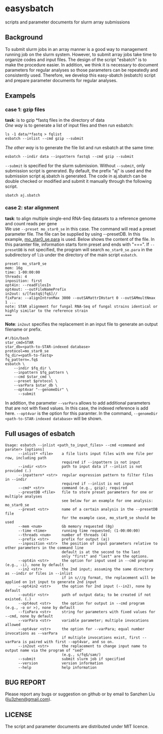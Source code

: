 # easysbatch
scripts and parameter documents for slurm array submissions

## Background
To submit slurm jobs in an array manner is a good way to management running job on the slurm system. However, to submit array jobs take time to organize codes and input files. The design of the script "esbatch" is to make the procedure easier. In addition, we think it is necessary to document parameters for regular analyses so those parameters can be repeatedly and consistently used. Therefore, we develop this easy-sbatch (esbatch) script and prepare parameter documents for regular analyses.  

## Exampels
### case 1: gzip files
**task**: is to gzip \*fastq files in the directory of data  
*One way* is to generate a list of input files and then run esbatch:
```
ls -1 data/*fastq > fqlist
esbatch --inlist --cmd gzip --submit
```
*The other way* is to generate the file list and run esbatch at the same time:
```
esbatch --indir data --inpattern fastq$ --cmd gzip --submit
```
`--submit` is specified for the slurm submission. Without `--submit`, only submission script is generated. By default, the prefix "aj" is used and the submission script aj.sbatch is generated. The code in aj.sbatch can be double checked or modified and submit it manually through the following script.
```
sbatch aj.sbatch
```
### case 2: star alignment
**task**: to align multiple single-end RNA-Seq datasets to a reference genome and count reads per gene  
We use `--preset mo_star0_se` in this case. The command will read a preset parameter file. The file can be supplied by using --presetDB. In this example, [mo_star0_se.para](lib/mo_star0_se.para) is used. Below shows the content of the file. In this paramter file, information starts form preset and ends with "===". If `--presetDB` is not specified, the program will search `mo_star0_se.para` in the subdirectory of `lib` under the directory of the main script `esbatch`.
```
preset: mo_star0_se
mem: 16g
time: 1-00:00:00
threads: 4
inposition: first
opt4in: --readFilesIn 
opt4out: --outFileNamePrefix
in2out: s/[fastq$|fq$]//
fixPara: --alignIntronMax 3000 --outSAMattrIHstart 0 --outSAMmultNmax 1 ...
note: STAR alignment for fungal RNA-Seq of fungal strains identical or highly similar to the reference strain
===
```
**Note**:
`in2out` specifies the replacement in an input file to generate an output filename or prefix.

```
#!/bin/bash
star_cmd=STAR
star_db=<path-to-STAR-indexed database>
protocol=mo_star0_se
fq_dir=<path-to-fastq>
fq_pattern=.fq$
esbatch \
	--indir $fq_dir \
	--inpattern $fq_pattern \
	--cmd $star_cmd \
	--preset $protocol \
	--varPara $star_db \
	--opt4var "--genomeDir" \
      --submit
```
In addition, the parameter `--varPara` allows to add additional parameters that are not with fixed values. In this case, the indexed reference is add here. `--opt4var` is the option for this paramter. In the command, `--genomeDir <path-to-STAR-indexed database>` will be shown.

## Full usages of esbatch
```
Usage: esbatch --inlist <path_to_input_files> --cmd <command and parater> [options]
      --inlist* <file>    a file lists input files with one file per row, including path
                          required if --inpattern is not input
      --indir <str>       path to input data if --inlist is not provided (.)
      --inpattern* <str>  regular expression pattern to filter files in --indir
                          required if --inlist is not input
      --cmd* <str>        command (e.g., gzip); required
      --presetDB <file>   file to store preset parameters for one or multiple analyses
                          see below for an example for one analysis: mo_star0_se
      --preset <str>      name of a certain analysis in the --presetDB file
                          for the example case, mo_star0_se should be used
      --mem <num>         Gb memory requested (8g)
      --time <time>       running time requested; (1-00:00:00)
      --threads <num>     number of threads (4)
      --prefix <str>      prefix for output (aj)
      --inposition <str>  the position of input parameters relative to other parameters in the command line
                          default is at the second to the last
                          only "first" and "last" are the options.
      --opt4in <str>      the option for input used in --cmd program (e.g., -i), none by default 
      --in2 <str>         the 2nd input; assuming the same directory as --indir or files in --inlist
                          if in s///g format, the replacement will be applied on 1st input to generate 2nd input
      --opt4in2 <str>     the option for 2nd input (--in2), none by default
      --outdir <str>      path of output data; to be created if not existed. (.) 
      --opt4out <str>     the option for output in --cmd program (e.g., -o or >), none by default
      --fixPara <str>     string for parameters with fixed values for --cmd, none by default
      --varPara <str>     variable parameter; multiple invocations allowed
      --opt4var <str>     the option for --varPara; equal number invocations as --varPara
                          if multiple invocations exist, first --varPara is paired with first --opt4var, and so on.
      --in2out <str>      the replacement to change input name to output name via the program of "sed"
                          (e.g., s/fq$/sam/)
      --submit            submit slurm job if specified
      --version           version information
      --help              help information
```
## BUG REPORT
Please report any bugs or suggestion on github or by email to Sanzhen Liu (liu3zhen@gmail.com).

## LICENSE
The script and parameter documents are distributed under MIT licence.
